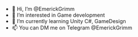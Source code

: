 - 👋 Hi, I’m @EmerickGrimm
- 👀 I’m interested in Game development
- 🌱 I’m currently learning Unity C#, GameDesign
- 📫 You can DM me on Telegram @EmerickGrimm

<!---
EmerickGrimm/EmerickGrimm is a ✨ special ✨ repository because its `README.md` (this file) appears on your GitHub profile.
You can click the Preview link to take a look at your changes.
--->
